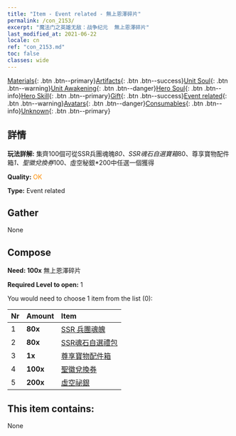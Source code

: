 ```yaml
---
title: "Item - Event related - 無上恩澤碎片"
permalink: /con_2153/
excerpt: "魔法门之英雄无敌：战争纪元  無上恩澤碎片"
last_modified_at: 2021-06-22
locale: cn
ref: "con_2153.md"
toc: false
classes: wide
---
```

 [Materials](/ItemsCN/){: .btn .btn--primary}[Artifacts](/ItemsCN/Artifacts/){: .btn .btn--success}[Unit Soul](/ItemsCN/UnitSoul/){: .btn .btn--warning}[Unit Awakening](/ItemsCN/UnitAwakening/){: .btn .btn--danger}[Hero Soul](/ItemsCN/HeroSoul/){: .btn .btn--info}[Hero Skill](/ItemsCN/HeroSkill/){: .btn .btn--primary}[Gift](/ItemsCN/Gift/){: .btn .btn--success}[Event related](/ItemsCN/Events/){: .btn .btn--warning}[Avatars](/ItemsCN/Avatars/){: .btn .btn--danger}[Consumables](/ItemsCN/Consumables/){: .btn .btn--info}[Unknown](/ItemsCN/Unknown/){: .btn .btn--primary}

## 詳情
 **玩法詳解:** 集齊100個可從SSR兵團魂魄*80、SSR魂石自選寶箱*80、尊享寶物配件箱*1、聖徽兌換券*100、虛空秘銀*200中任選一個獲得

 **Quality:** <span style="color: #FF8C00">OK</span>

 **Type:** Event related

## Gather

  None

## Compose

 **Need: 100x** 無上恩澤碎片

 **Required Level to open:** 1

 You would need to choose 1 item from the list (0):

  | Nr | Amount |     Item    |
  |:---|:-------|:------------|
  | 1 |  **80x** | [SSR 兵團魂魄](/cn/Items/con_535/) |  | 
  | 2 |  **80x** | [SSR魂石自選禮包](/cn/Items/con_2154/) |  | 
  | 3 |  **1x** | [尊享寶物配件箱](/cn/Items/con_1874/) |  | 
  | 4 |  **100x** | [聖徽兌換券](/cn/Items/con_513/) |  | 
  | 5 |  **200x** | [虛空祕銀](/cn/Items/con_817/) |  | 


## This item contains:

  None

